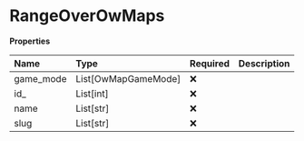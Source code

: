 # RangeOverOwMaps

**Properties**

| Name      | Type                | Required | Description |
| :-------- | :------------------ | :------- | :---------- |
| game_mode | List[OwMapGameMode] | ❌       |             |
| id\_      | List[int]           | ❌       |             |
| name      | List[str]           | ❌       |             |
| slug      | List[str]           | ❌       |             |
